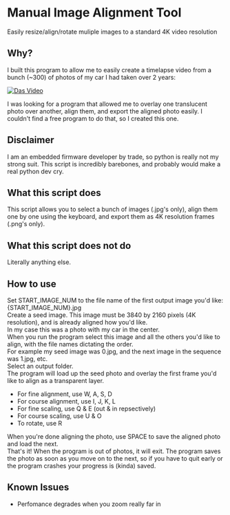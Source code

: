# Manual Image Alignment Tool
Easily resize/align/rotate muliple images to a standard 4K video resolution
## Why?
I built this program to allow me to easily create a timelapse video from a bunch (~300) of photos of my car I had taken over 2 years:   

[![Das Video](https://img.youtube.com/vi/1gZ3UAODakE/0.jpg)](https://www.youtube.com/watch?v=1gZ3UAODakE)

I was looking for a program that allowed me to overlay one translucent photo over another, align them, and export the aligned photo easily. I couldn't find a free program to do that, so I created this one.
## Disclaimer
I am an embedded firmware developer by trade, so python is really not my strong suit. This script is incredibly barebones, and probably would make a real python dev cry.
## What this script does
This script allows you to select a bunch of images (.jpg's only), align them one by one using the keyboard, and export them as 4K resolution frames (.png's only). 
## What this script does not do
Literally anything else.
## How to use
Set START_IMAGE_NUM to the file name of the first output image you'd like: {START_IMAGE_NUM}.jpg  
Create a seed image. This image must be 3840 by 2160 pixels (4K resolution), and is already aligned how you'd like.  
In my case this was a photo with my car in the center.  
When you run the program select this image and all the others you'd like to align, with the file names dictating the order.  
  For example my seed image was 0.jpg, and the next image in the sequence was 1.jpg, etc.  
Select an output folder.  
The program will load up the seed photo and overlay the first frame you'd like to align as a transparent layer.  
* For fine alignment, use W, A, S, D  
* For course alignment, use I, J, K, L  
* For fine scaling, use Q & E (out & in repsectively)  
* For course scaling, use U & O  
* To rotate, use R  

When you're done aligning the photo, use SPACE to save the aligned photo and load the next.  
That's it! When the program is out of photos, it will exit. The program saves the photo as soon as you move on to the next, so if you have to quit early or the program crashes your progress is (kinda) saved.
## Known Issues
* Perfomance degrades when you zoom really far in
